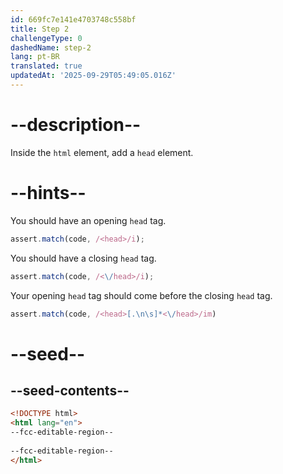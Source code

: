 ```yaml
---
id: 669fc7e141e4703748c558bf
title: Step 2
challengeType: 0
dashedName: step-2
lang: pt-BR
translated: true
updatedAt: '2025-09-29T05:49:05.016Z'
---
```


# --description--

Inside the `html` element, add a `head` element.

# --hints--

You should have an opening `head` tag.

```js
assert.match(code, /<head>/i);
```

You should have a closing `head` tag.

```js
assert.match(code, /<\/head>/i);
```

Your opening `head` tag should come before the closing `head` tag.

```js
assert.match(code, /<head>[.\n\s]*<\/head>/im)
```

# --seed--

## --seed-contents--

```html
<!DOCTYPE html>
<html lang="en">
--fcc-editable-region--
  
--fcc-editable-region--
</html>
```
